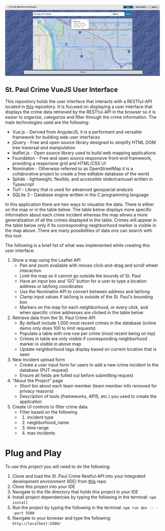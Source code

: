 ![Alt text](StPaulCrimeWeb.jpg)

## St. Paul Crime VueJS User Interface

This repository holds the user interface that interacts with a RESTful-API located in [this]() repository. It is focused on displaying a user interface that displays the crime data retrieved by the RESTful-API in the browser so it is easier to organize, categorize and filter through the crime information. The main technologies used are the following: 

- Vue.js - Derived from AngularJS, it is a performant and versatile framework for building web user interfaces
- jQuery - Free and open source library designed to simplify HTML DOM tree traversal and manipulation
- leaflet.js - Open source library used to build web mapping applications
- Foundation - Free and open source responsive front-end framework, providing a responsive grid and HTML/CSS UI
- Nominatim - Otherwise referred to as OpenStreetMap it is a collaborative project to create a free editable database of the world
- Splide - lightweight, flexible, and accessible slider/carousel written in Typescript
- Turf - Library that is used for advanced geospacial analysis
- SQLite 3 - Database engine written in the C programming language 

In this application there are two ways to visualize the data. There is either on the map or in the table below. The table below displays more specific information about each crime incident whereas the map allows a more generalization of all the crimes displayed in the table. Crimes will appear in the table below only if its cooresponding neighborhood marker is visible in the map above. There are many possibilities of data one can search with this tool. 

The following is a brief list of what was implemented while creating this user interface: 

1. Show a map using the Leaflet API
    - Pan and zoom available with mouse click-and-drag and scroll wheel interaction
    - Limit the map so it cannot go outside the bounds of St. Paul
    - Have an input box and 'GO' button for a user to type a location address or lat/long coordinates
    - Use the Nominatim API to convert between address and lat/long
    - Clamp input values if lat/long is outside of the St. Paul's bounding box
    - Markers on the map for each neighborhood, or every click, and when specific crime addresses are clicked in the table below
2. Retrieve data from the St. Paul Crime API
    - By default include 1,000 most recent crimes in the database (online demo only does 100 to limit requests)
    - Populate a table with one row per crime (most recent being on top)
    - Crimes in table are only visible if cooresponding neighborhood marker is visible in above map
    - Update neighborhood tags display based on current location that is seen
3. New Incident upload form
    - Create a user input form for users to add a new crime incident to the database (PUT request)
    - Ensure all fields are fulled out before submitting request
4. "About the Project" page
    - Short bio about each team member (team member info removed for privacy reasons)
    - Description of tools (frameworks, APIS, etc.) you used to create the application
5. Create UI controls to filter crime data
    - Filter based on the following
    - 1. incident type
    - 2. neighborhood_name
    - 3. time range
    - 4. max incidents

# Plug and Play

To use this project you will need to do the following: 

1. Clone and load the St. Paul Crime Restful-API into your Integrated development environment (IDE) from [this]() repo
1. Clone this project into your IDE
2. Navigate to the file directory that holds this project in your IDE
3. Install project dependencies by typing the following in the terminal: 
```npm install```
4. Run the project by typing the following in the terminal: 
``` npm run dev -- --port 5500 ```
5. Navigate to your browser and type the following: 
``` http://localhost:5500/ ```